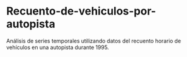 # Recuento-de-vehiculos-por-autopista
Análisis de series temporales utilizando datos del recuento horario de vehículos en una autopista durante 1995. 
